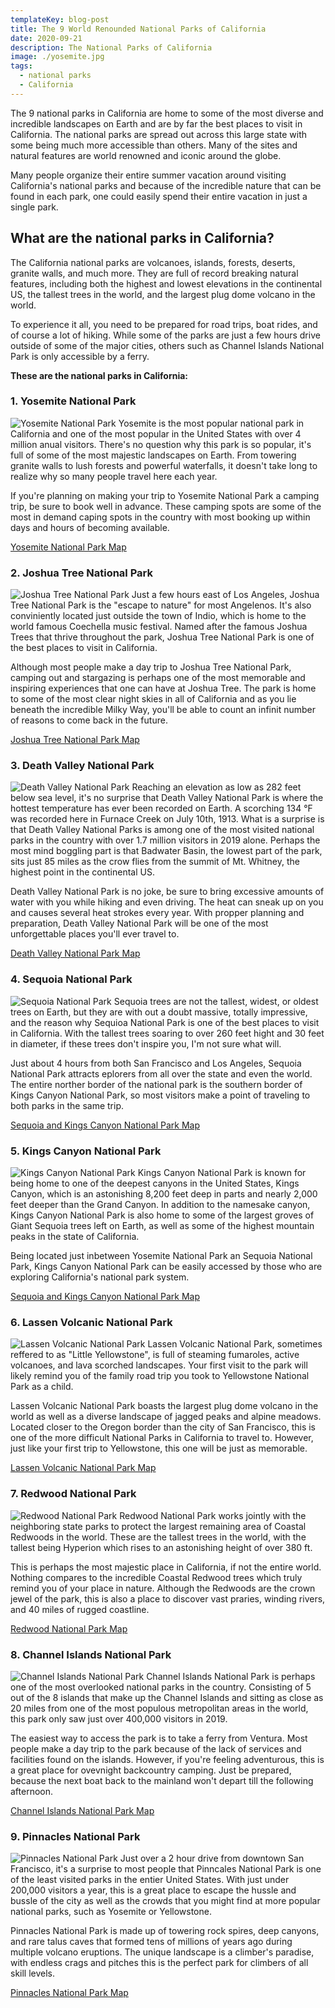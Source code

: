 ```yaml
---
templateKey: blog-post
title: The 9 World Renounded National Parks of California
date: 2020-09-21
description: The National Parks of California
image: ./yosemite.jpg
tags:
  - national parks
  - California
---
```

The 9 national parks in California are home to some of the most diverse and incredible landscapes on Earth and are by far the best places to visit in California. The national parks are spread out across this large state with some being much more accessible than others. Many of the sites and natural features are world renowned and iconic around the globe.

Many people organize their entire summer vacation around visiting California's national parks and because of the incredible nature that can be found in each park, one could easily spend their entire vacation in just a single park. 

## What are the national parks in California?

The California national parks are volcanoes, islands, forests, deserts, granite walls, and much more. They are full of record breaking natural features, including both the highest and lowest elevations in the continental US, the tallest trees in the world, and the largest plug dome volcano in the world.

To experience it all, you need to be prepared for road trips, boat rides, and of course a lot of hiking. While some of the parks are just a few hours drive outside of some of the major cities, others such as Channel Islands National Park is only accessible by a ferry. 


**These are the national parks in California:**

### 1. Yosemite National Park
![Yosemite National Park](./yosemite.jpg)
Yosemite is the most popular national park in California and one of the most popular in the United States with over 4 million anual visitors. There's no question why this park is so popular, it's full of some of the most majestic landscapes on Earth. From towering granite walls to lush forests and powerful waterfalls, it doesn't take long to realize why so many people travel here each year.

If you're planning on making your trip to Yosemite National Park a camping trip, be sure to book well in advance. These camping spots are some of the most in demand caping spots in the country with most booking up within days and hours of becoming available.

<a href="https://amzn.to/3ln1eUf" target="_blank" rel="noopener noreferrer">Yosemite National Park Map<a>

### 2. Joshua Tree National Park
![Joshua Tree National Park](./joshua-tree.jpg)
Just a few hours east of Los Angeles, Joshua Tree National Park is the "escape to nature" for most Angelenos. It's also conviniently located just outside the town of Indio, which is home to the world famous Coechella music festival. Named after the famous Joshua Trees that thrive throughout the park, Joshua Tree National Park is one of the best places to visit in California.

Although most people make a day trip to Joshua Tree National Park, camping out and stargazing is perhaps one of the most memorable and inspiring experiences that one can have at Joshua Tree. The park is home to some of the most clear night skies in all of California and as you lie beneath the incredible Milky Way, you'll be able to count an infinit number of reasons to come back in the future.

<a href="https://amzn.to/3d27PAi" target="_blank" rel="noopener noreferrer">Joshua Tree National Park Map<a>

### 3. Death Valley National Park
![Death Valley National Park](./death-valley.jpg)
Reaching an elevation as low as 282 feet below sea level, it's no surprise that Death Valley National Park is where the hottest temperature has ever been recorded on Earth. A scorching 134 °F was recorded here in Furnace Creek on July 10th, 1913. What is a surprise is that Death Valley National Parks is among one of the most visited national parks in the country with over 1.7 million visitors in 2019 alone. Perhaps the most mind boggling part is that Badwater Basin, the lowest part of the park, sits just 85 miles as the crow flies from the summit of Mt. Whitney, the highest point in the continental US.

Death Valley National Park is no joke, be sure to bring excessive amounts of water with you while hiking and even driving. The heat can sneak up on you and causes several heat strokes every year. With propper planning and preparation, Death Valley National Park will be one of the most unforgettable places you'll ever travel to.

<a href="https://amzn.to/3iA8REQ" target="_blank" rel="noopener noreferrer">Death Valley National Park Map<a>

### 4. Sequoia National Park
![Sequoia National Park](./sequoia.jpg)
Sequoia trees are not the tallest, widest, or oldest trees on Earth, but they are with out a doubt massive, totally impressive, and the reason why Sequioa National Park is one of the best places to visit in California. With the tallest trees soaring to over 260 feet hight and 30 feet in diameter, if these trees don't inspire you, I'm not sure what will.

Just about 4 hours from both San Francisco and Los Angeles, Sequoia National Park attracts eplorers from all over the state and even the world. The entire norther border of the national park is the southern border of Kings Canyon National Park, so most visitors make a point of traveling to both parks in the same trip.

<a href="https://amzn.to/3d6jT3q" target="_blank" rel="noopener noreferrer">Sequoia and Kings Canyon National Park Map<a>

### 5. Kings Canyon National Park
![Kings Canyon National Park](./kings-canyon.jpg)
Kings Canyon National Park is known for being home to one of the deepest canyons in the United States, Kings Canyon, which is an astonishing 8,200 feet deep in parts and nearly 2,000 feet deeper than the Grand Canyon. In addition to the namesake canyon, Kings Canyon National Park is also home to some of the largest groves of Giant Sequoia trees left on Earth, as well as some of the highest mountain peaks in the state of California.

Being located just inbetween Yosemite National Park an Sequoia National Park, Kings Canyon National Park can be easily accessed by those who are exploring California's national park system. 

<a href="https://amzn.to/3d6jT3q" target="_blank" rel="noopener noreferrer">Sequoia and Kings Canyon National Park Map<a>

### 6. Lassen Volcanic National Park
![Lassen Volcanic National Park](./lassen-volcanic.jpg)
Lassen Volcanic National Park, sometimes reffered to as "Little Yellowstone", is full of steaming fumaroles, active volcanoes, and lava scorched landscapes. Your first visit to the park will likely remind you of the family road trip you took to Yellowstone National Park as a child.

Lassen Volcanic National Park boasts the largest plug dome volcano in the world as well as a diverse landscape of jagged peaks and alpine meadows. Located closer to the Oregon border than the city of San Francisco, this is one of the more difficult National Parks in California to travel to. However, just like your first trip to Yellowstone, this one will be just as memorable.

<a href="https://amzn.to/33ACPVa" target="_blank" rel="noopener noreferrer">Lassen Volcanic National Park Map<a>

### 7. Redwood National Park
![Redwood National Park](./redwood.jpg)
Redwood National Park works jointly with the neighboring state parks to protect the largest remaining area of Coastal Redwoods in the world. These are the tallest trees in the world, with the tallest being Hyperion which rises to an astonishing height of over 380 ft.

This is perhaps the most majestic place in California, if not the entire world. Nothing compares to the incredible Coastal Redwood trees which truly remind you of your place in nature. Although the Redwoods are the crown jewel of the park, this is also a place to discover vast praries, winding rivers, and 40 miles of rugged coastline.

<a href="https://amzn.to/34nDqZe" target="_blank" rel="noopener noreferrer">Redwood National Park Map<a>

### 8. Channel Islands National Park
![Channel Islands National Park](./channel-islands.jpg)
Channel Islands National Park is perhaps one of the most overlooked national parks in the country. Consisting of 5 out of the 8 islands that make up the Channel Islands and sitting as close as 20 miles from one of the most populous metropolitan areas in the world, this park only saw just over 400,000 visitors in 2019.

The easiest way to access the park is to take a ferry from Ventura. Most people make a day trip to the park because of the lack of services and facilities found on the islands. However, if you're feeling adventurous, this is a great place for ovevnight backcountry camping. Just be prepared, because the next boat back to the mainland won't depart till the following afternoon.

<a href="https://amzn.to/2GBtTpn" target="_blank" rel="noopener noreferrer">Channel Islands National Park Map<a>

### 9. Pinnacles National Park
![Pinnacles National Park](./pinnacles.jpg)
Just over a 2 hour drive from downtown San Francisco, it's a surprise to most people that Pinncales National Park is one of the least visited parks in the entier United States. With just under 200,000 visitors a year, this is a great place to escape the hussle and bussle of the city as well as the crowds that you might find at more popular national parks, such as Yosemite or Yellowstone.

Pinnacles National Park is made up of towering rock spires, deep canyons, and rare talus caves that formed tens of millions of years ago during multiple volcano eruptions. The unique landscape is a climber's paradise, with endless crags and pitches this is the perfect park for climbers of all skill levels.

<a href="https://amzn.to/36AWDtd" target="_blank" rel="noopener noreferrer">Pinnacles National Park Map<a>
